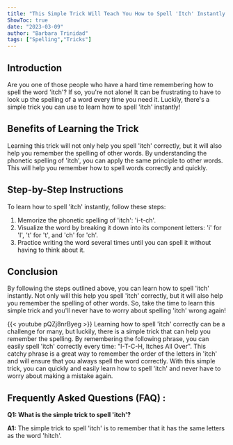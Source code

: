 ```yaml
---
title: "This Simple Trick Will Teach You How to Spell 'Itch' Instantly!"
ShowToc: true 
date: "2023-03-09"
author: "Barbara Trinidad" 
tags: ["Spelling","Tricks"]
---
```

## Introduction
Are you one of those people who have a hard time remembering how to spell the word 'itch'? If so, you're not alone! It can be frustrating to have to look up the spelling of a word every time you need it. Luckily, there's a simple trick you can use to learn how to spell 'itch' instantly! 

## Benefits of Learning the Trick
Learning this trick will not only help you spell 'itch' correctly, but it will also help you remember the spelling of other words. By understanding the phonetic spelling of 'itch', you can apply the same principle to other words. This will help you remember how to spell words correctly and quickly. 

## Step-by-Step Instructions
To learn how to spell 'itch' instantly, follow these steps: 

1. Memorize the phonetic spelling of 'itch': 'i-t-ch'.
2. Visualize the word by breaking it down into its component letters: 'i' for 'I', 't' for 't', and 'ch' for 'ch'. 
3. Practice writing the word several times until you can spell it without having to think about it.

## Conclusion
By following the steps outlined above, you can learn how to spell 'itch' instantly. Not only will this help you spell 'itch' correctly, but it will also help you remember the spelling of other words. So, take the time to learn this simple trick and you'll never have to worry about spelling 'itch' wrong again!

{{< youtube pQZj8nrByeg >}} 
Learning how to spell 'itch' correctly can be a challenge for many, but luckily, there is a simple trick that can help you remember the spelling. By remembering the following phrase, you can easily spell 'itch' correctly every time: "I-T-C-H, Itches All Over". This catchy phrase is a great way to remember the order of the letters in 'itch' and will ensure that you always spell the word correctly. With this simple trick, you can quickly and easily learn how to spell 'itch' and never have to worry about making a mistake again.

## Frequently Asked Questions (FAQ) :
**Q1: What is the simple trick to spell 'itch'?**

**A1:** The simple trick to spell 'itch' is to remember that it has the same letters as the word 'hitch'.





